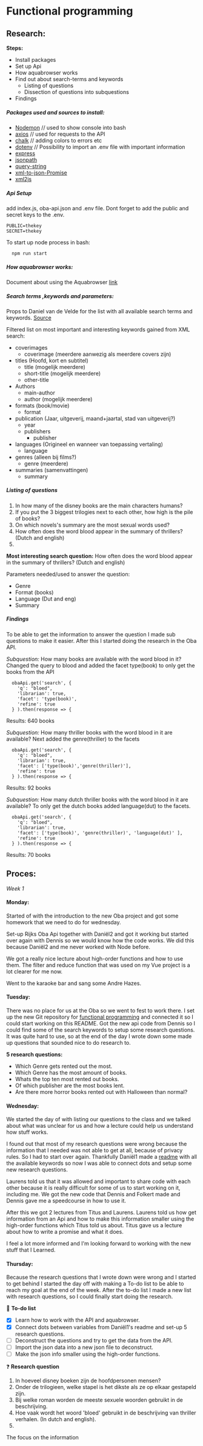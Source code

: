 # Functional programming

## Research:

**Steps:**
- Install packages
- Set up Api
- How aquabrowser works
- Find out about search-terms and keywords
  * Listing of questions
  * Dissection of questions into subquestions
- Findings

##### Packages used and sources to install:
   * [Nodemon](https://nodemon.io/)
   // used to show console into bash
   * [axios](https://github.com/axios/axios)
   // used for requests to the API
   * [chalk](https://www.npmjs.com/package/chalk)
   // adding colors to errors etc
   * [dotenv](https://www.npmjs.com/package/dotenv)
   // Possibility to import an .env file with important information
   * [express](https://www.npmjs.com/package/express)
   * [jsonpath](https://www.npmjs.com/package/JSONPath)
   * [query-string](https://www.npmjs.com/package/query-string)
   * [xml-to-json-Promise](https://www.npmjs.com/package/xml-to-json-promise)
   * [xml2js](https://www.npmjs.com/package/xml2js)

##### Api Setup
  add index.js, oba-api.json and .env file. Dont forget to add the public and secret keys to the .env.

    PUBLIC=thekey
    SECRET=thekey

To start up node process in bash:

      npm run start

##### How aquabrowser works:
  Document about using the Aquabrowser [link](https://zoeken.oba.nl/api/v1/#/details)

##### Search terms ,keywords and parameters:
Props to Daniel van de Velde for the list with all available search terms and keywords. [Source](https://github.com/DanielvandeVelde/functional-programming/blob/master/README.md)

Filtered list on most important and interesting keywords gained from XML search:
   * coverimages
     * coverimage (meerdere aanwezig als meerdere covers zijn)
   * titles (Hoofd, kort en subtitel)
     * title (mogelijk meerdere)
     * short-title (mogelijk meerdere)
     * other-title
   * Authors
     * main-author
     * author (mogelijk meerdere)
   * formats (book/movie)
     * format
   * publication (Jaar, uitgeverij, maand+jaartal, stad van uitgeverij?)
     * year
     * publishers
       * publisher
   * languages (Origineel en wanneer van toepassing vertaling)
     * language
   * genres (alleen bij films?)
     * genre (meerdere)
   * summaries (samenvattingen)
     * summary

##### Listing of questions
1. In how many of the disney books are the main characters humans?
2. If you put the 3 biggest trilogies next to each other, how high is the pile of books?
3. On which novels's summary are the most sexual words used?
4. How often does the word blood appear in the summary of thrillers? (Dutch and english)
5.

**Most interesting search question:**
How often does the word blood appear in the summary of thrillers? (Dutch and english)

Parameters needed/used to answer the question:
- Genre
- Format (books)
- Language (Dut and eng)
- Summary

##### Findings
To be able to get the information to answer the question I made sub questions to make it easier. After this I started doing the research in the Oba API.

*Subquestion:* How many books are available with the word blood in it?
Changed the query to blood and added the facet type(book) to only get the books from the API

      obaApi.get('search', {
        'q': "bloed",
        'librarian': true,
        'facet': 'type(book)',
        'refine': true
      } ).then(response => {

Results: 640 books

*Subquestion:* How many thriller books with the word blood in it are available?
Next added the genre(thriller) to the facets

      obaApi.get('search', {
        'q': "bloed",
        'librarian': true,
        'facet': ['type(book)','genre(thriller)'],
        'refine': true
      } ).then(response => {

Results: 92 books


*Subquestion:* How many dutch thriller books with the word blood in it are available?
To only get the dutch books added language(dut) to the facets.

      obaApi.get('search', {
        'q': "bloed",
        'librarian': true,
        'facet': ['type(book)', 'genre(thriller)', 'language(dut)' ],
        'refine': true
      } ).then(response => {

Results: 70 books



## Proces:

_Week 1_
#### Monday:
   Started of with the introduction to the new Oba project and got some homework that we need to do for wednesday.

   Set-up Rijks Oba Api together with Daniël2 and got it working but started over again with Dennis so we would know how the code works. We did this because Daniël2 and me never worked with Node before.

   We got a really nice lecture about high-order functions and how to use them. The filter and reduce function that was used on my Vue project is a lot clearer for me now.

   Went to the karaoke bar and sang some Andre Hazes.

#### Tuesday:

  There was no place for us at the Oba so we went to fest to work there. I set up the new Git repository for [functional programming](https://github.com/MitchGoudkuil/functional-programming) and connected it so I could start working on this README. Got the new api code from Dennis so I could find some of the search keywords to setup some research questions. It was quite hard to use, so at the end of the day I wrote down some made up questions that sounded nice to do research to.

**5 research questions:**
  - Which Genre gets rented out the most.
  - Which Genre has the most amount of books.
  - Whats the top ten most rented out books.
  - Of which publisher are the most books lent.
  - Are there more horror books rented out with Halloween than normal?


#### Wednesday:
  We started the day of with listing our questions to the class and we talked about what was unclear for us and how a lecture could help us understand how stuff works.

  I found out that most of my research questions were wrong because the information that I needed was not able to get at all, because of privacy rules. So I had to start over again.
  Thankfully Daniël1 made a [readme](https://github.com/DanielvandeVelde/functional-programming/blob/master/README.md) with all the available keywords so now I was able to connect dots and setup some new research questions.

  Laurens told us that it was allowed and important to share code with each other because it is really difficult for some of us to start working on it, including me. We got the new code that Dennis and Folkert made and Dennis gave me a speedcourse in how to use it.

  After this we got 2 lectures from Titus and Laurens. Laurens told us how get information from an Api and how to make this information smaller using the high-order functions which Titus told us about. Titus gave us a lecture about how to write a promise and what it does.

  I feel a lot more informed and I'm looking forward to working with the new stuff that I Learned.  

#### Thursday:
  Because the research questions that I wrote down were wrong and I started to get behind I started the day off with making a To-do list to be able to reach my goal at the end of the week.
  After the to-do list I made a new list with research questions, so I could finally start doing the research.

  :rocket: **To-do list**
  - [X] Learn how to work with the API and aquabrowser.
  - [X] Connect dots between variables from Daniël1's readme and set-up 5 research questions.
  - [ ] Deconstruct the questions and try to get the data from the API.
  - [ ] Import the json data into a new json file to deconstruct.
  - [ ] Make the json info smaller using the high-order functions.

  :question: **Research question**
   1. In hoeveel disney boeken zijn de hoofdpersonen mensen?
   2. Onder de trilogieen, welke stapel is het dikste als ze op elkaar gestapeld zijn.
   3. Bij welke roman worden de meeste sexuele woorden gebruikt in de beschrijving.
   4. Hoe vaak wordt het woord 'bloed' gebruikt in de beschrijving van thriller verhalen. (In dutch and english).
   5.

   The focus on the information
